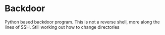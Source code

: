 # Backdoor
Python based backdoor program. This is not a reverse shell, more along the lines of SSH. Still working out how to change directories
